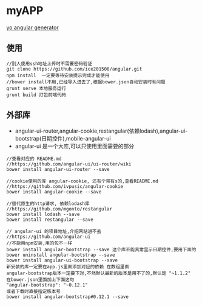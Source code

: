 # myAPP

[yo angular generator](https://github.com/yeoman/generator-angular)

## 使用

```
//别人使用ssh地址上传时不需要密码验证
git clone https://github.com/ice201508/angular.git
npm install  一定要等待安装提示完成才能使用
//bower install不用,已经导入进去了,根据bower.json自动安装时有问题
grunt serve 本地服务运行
grunt build 打包前端代码
```

## 外部库

+ angular-ui-router,angular-cookie,restangular(依赖lodash),angular-ui-bootstrap(日期控件),mobile-angular-ui
+ angular-ui 是一个大库,可以只使用里面需要的部分

```
//查看对应的 README.md
//https://github.com/angular-ui/ui-router/wiki
bower install angular-ui-router --save

//cookie使用的库 angular-cookie, 还有个带有s的,查看README.md
//https://github.com/ivpusic/angular-cookie
bower install angular-cookie --save

//替代原生的http请求, 依赖lodash库
//https://github.com/mgonto/restangular
bower install lodash --save
bower install restangular --save

// angular-ui 的项目地址,介绍网站进不去
//https://github.com/angular-ui
//不能用npm安装,用的包不一样
bower install angular-bootstrap --save 这个库不能真常显示日期控件,要用下面的
bower uninstall angular-bootstrap --save
bower install angular-ui-bootstrap --save
新安装的库一定要在app.js里面添加对应的依赖 在数组里面
angular-bootstrap版本一定要下对,不然默认最新的版本是用不了的,默认是 "~1.1.2"
在bower.json里面加上下面这句 
"angular-bootstrap": "~0.12.1"
或者下载时直接指定版本号
bower install angular-bootstrap#0.12.1 --save
```
